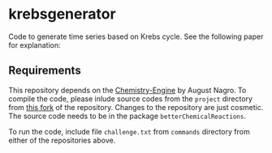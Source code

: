 # krebsgenerator
Code to generate time series based on Krebs cycle. See the following paper for explanation:


## Requirements

This repository depends on the [Chemistry-Engine](https://github.com/AugustNagro/Chemistry-Engine) by August Nagro.
To compile the code, please inlude source codes from the `project` directory from [this fork](https://github.com/petrrysavy/Chemistry-Engine)
of the repository. Changes to the repository are just cosmetic. The source code needs to be in the package `betterChemicalReactions`.

To run the code, include file `challenge.txt` from `commands` directory from either of the repositories above.
